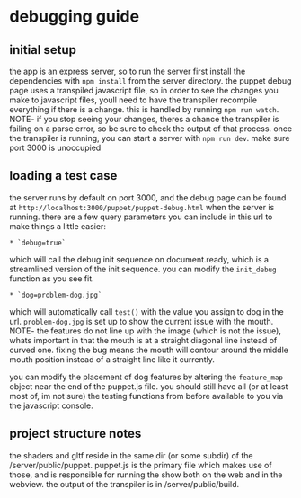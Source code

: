 # debugging guide

## initial setup
the app is an express server, so to run the server first install the dependencies with `npm install` from the server directory.
the puppet debug page uses a transpiled javascript file, so in order to see the changes you make to javascript files, youll need
to have the transpiler recompile everything if there is a change. this is handled by running `npm run watch`. NOTE- if you stop
seeing your changes, theres a chance the transpiler is failing on a parse error, so be sure to check the output of that process.
once the transpiler is running, you can start a server with `npm run dev`. make sure port 3000 is unoccupied

## loading a test case
the server runs by default on port 3000, and the debug page can be found at `http://localhost:3000/puppet/puppet-debug.html` when the server is running.
there are a few query parameters you can include in this url to make things a little easier:

    * `debug=true` 
    
which will call the debug init sequence on document.ready, which is a streamlined version of the init sequence. you can modify the `init_debug` function as you see fit.
    
    * `dog=problem-dog.jpg` 
    
which will automatically call `test()` with the value you assign to dog in the url. `problem-dog.jpg` is set up to show the current issue with the mouth. NOTE- the features do not line up with the image (which is not the issue), whats important in that the mouth is at a straight diagonal line instead of curved one. fixing the bug means the mouth will contour around the middle mouth position instead of a straight line like it currently.

you can modify the placement of dog features by altering the `feature_map` object near the end of the puppet.js file.
you should still have all (or at least most of, im not sure) the testing functions from before available to you via the javascript console.

## project structure notes
the shaders and gltf reside in the same dir (or some subdir) of the /server/public/puppet. puppet.js is the primary file which makes use of those, and is responsible for
running the show both on the web and in the webview. the output of the transpiler is in /server/public/build.
